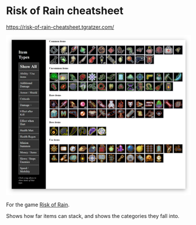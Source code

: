 # Risk of Rain cheatsheet

<https://risk-of-rain-cheatsheet.tgratzer.com/>

[![Site Preview](.github/preview.png)](https://risk-of-rain-cheatsheet.tgratzer.com/)

For the game [Risk of Rain](https://store.steampowered.com/app/248820/Risk_of_Rain/).

Shows how far items can stack, and shows the categories they fall into.

